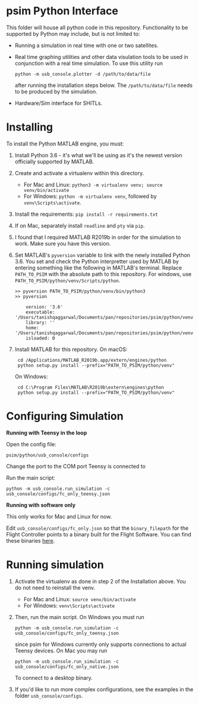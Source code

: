 
# psim Python Interface

This folder will house all python code in this repository. Functionality to be
supported by Python may include, but is not limited to:

 * Running a simulation in real time with one or two satellites.
 * Real time graphing utilities and other data visulation tools to be used in
   conjunction with a real time simulation. To use this utility run

       python -m usb_console.plotter -d /path/to/data/file

   after running the installation steps below. The `/path/to/data/file` needs to be
   produced by the simulation.

 * Hardware/Sim interface for SHITLs.

# Installing

To install the Python MATLAB engine, you must:

 1. Install Python 3.6 - it's what we'll be using as it's the newest version
    officially supported by MATLAB.
 2. Create and activate a virtualenv within this directory.
    - For Mac and Linux: `python3 -m virtualenv venv; source venv/bin/activate`
    - For Windows: `python -m virtualenv venv`, followed by `venv\Scripts\activate`.
 3. Install the requirements: `pip install -r requirements.txt`
 4. If on Mac, separately install `readline` and `pty` via `pip`.
 5. I found that I required MATLAB R2019b in order for the simulation to work. Make sure you
    have this version.
 6. Set MATLAB's `pyversion` variable to link with the newly installed Python 3.6.
    You set and check the Python interpretter used by MATLAB by entering
    something like the following in MATLAB's terminal. Replace `PATH_TO_PSIM` with 
    the absolute path to this repository. For windows, use `PATH_TO_PSIM/python/venv/Scripts/python`.

        >> pyversion PATH_TO_PSIM/python/venv/bin/python3
        >> pyversion

            version: '3.6'
            executable: '/Users/tanishqaggarwal/Documents/pan/repositories/psim/python/venv/bin/python3'
            library: ''
            home: '/Users/tanishqaggarwal/Documents/pan/repositories/psim/python/venv/bin/..'
            isloaded: 0

 7. Install MATLAB for this repository. On macOS:

         cd /Applications/MATLAB_R2019b.app/extern/engines/python
         python setup.py install --prefix="PATH_TO_PSIM/python/venv"

      On Windows:

         cd C:\Program Files\MATLAB\R2019b\extern\engines\python
         python setup.py install --prefix="PATH_TO_PSIM/python/venv"


# Configuring Simulation

**Running with Teensy in the loop**

Open the config file:

    psim/python/usb_console/configs

Change the port to the COM port Teensy is connected to

Run the main script:

    python -m usb_console.run_simulation -c usb_console/configs/fc_only_teensy.json

**Running with software only**

This only works for Mac and Linux for now.

Edit `usb_console/configs/fc_only.json` so that the `binary_filepath` for the Flight Controller points to a binary built
for the Flight Software. You can find these binaries [here](https://github.com/pathfinder-for-autonomous-navigation/FlightSoftware/releases).

# Running simulation
1. Activate the virtualenv as done in step 2 of the Installation above. You do not need to reinstall the venv.
    - For Mac and Linux: `source venv/bin/activate`
    - For Windows: `venv\Scripts\activate`

2. Then, run the main script. On Windows you must run

       python -m usb_console.run_simulation -c usb_console/configs/fc_only_teensy.json

      since psim for Windows currently only supports connections to actual Teensy devices. On Mac you may run

       python -m usb_console.run_simulation -c usb_console/configs/fc_only_native.json

      To connect to a desktop binary.

3. If you'd like to run more complex configurations, see the examples in the folder `usb_console/configs`.
